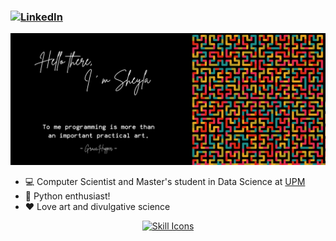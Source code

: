 <h3>
  <a href="https://www.linkedin.com/in/sheyls/">
    <img style="width: 35px;" src="https://cdn.simpleicons.org/linkedin/0A66C2" alt="LinkedIn">
  </a>
</h3>

<img src="https://raw.githubusercontent.com/sheyls/sheyls/master/resources/banner.png" alt="Hello world">

- 💻 Computer Scientist and Master's student in Data Science at [UPM](https://www.upm.es/)
- 🐍 Python enthusiast!
- ❤️ Love art and divulgative science

<p align="center">
  <a href="https://skillicons.dev">
    <img src="https://skillicons.dev/icons?i=python,linux,bash,r,cs,c,php" alt="Skill Icons">
  </a>
</p>
